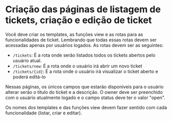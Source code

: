 # Criação das páginas de listagem de tickets, criação e edição de ticket

Você deve criar os templates, as funções view e as rotas para as funcionalidades de ticket. Lembrando que todas essas rotas devem ser acessadas apenas por usuários logados. As rotas devem ser as seguintes:

* `/tickets`: É a rota onde serão listados todos os tickets abertos pelo usuário atual.
* `/tickets/new`: É a rota onde o usuário irá abrir um novo ticket
* `/tickets/{id}`: É a rota onde o usuário irá visualizar o ticket aberto e poderá editá-lo

Nessas páginas, os únicos campos que estarão disponíveis para o usuário alterar serão o título do ticket e a descrição. O owner deve ser preenchido com o usuário atualmente logado e o campo status deve ter o valor "open".

Os nomes dos templates e das funções view devem fazer sentido com cada funcionalidade (listar, criar e editar).